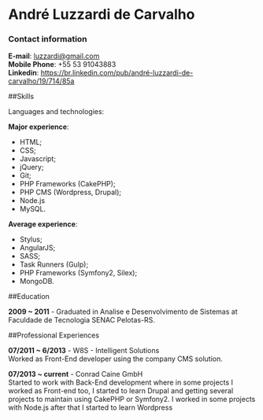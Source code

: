 # André Luzzardi de Carvalho

### Contact information

**E-mail**: luzzardi@gmail.com  
**Mobile Phone**:  +55 53 91043883  
**Linkedin**: https://br.linkedin.com/pub/andré-luzzardi-de-carvalho/19/714/85a

##Skills

Languages and technologies:

**Major experience**:

- HTML;
- CSS;
- Javascript;
- jQuery;
- Git;
- PHP Frameworks (CakePHP);
- PHP CMS (Wordpress, Drupal);
- Node.js
- MySQL.

**Average experience**:

- Stylus;
- AngularJS;
- SASS;
- Task Runners (Gulp);
- PHP Frameworks (Symfony2, Silex);
- MongoDB.

##Education

**2009 ~ 2011** - Graduated in Analise e Desenvolvimento de Sistemas at Faculdade de Tecnologia SENAC Pelotas-RS.

##Professional Experiences

**07/2011 ~ 6/2013** - W8S - Intelligent Solutions  
Worked as Front-End developer using the company CMS solution.

**07/2013 ~ current** - Conrad Caine GmbH  
Started to work with Back-End development where in some projects I worked as Front-end too, I started to learn Drupal and getting several projects to maintain using CakePHP or Symfony2. I worked in some projects with Node.js after that I started to learn Wordpress
 
